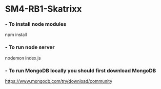 # SM4-RB1-Skatrixx

### - To install node modules
npm install

### - To run node server
nodemon index.js

### - To run MongoDB locally you should first download MongoDB 
https://www.mongodb.com/try/download/community

